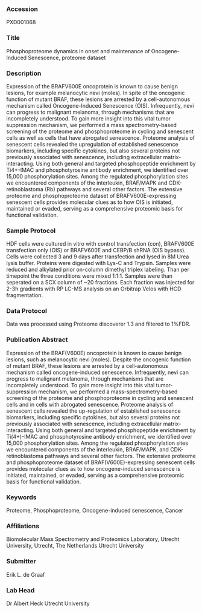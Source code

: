 ### Accession
PXD001068

### Title
Phosphoproteome dynamics in onset and maintenance of Oncogene-Induced Senescence, proteome dataset

### Description
Expression of the BRAFV600E oncoprotein is known to cause benign lesions, for example melanocytic nevi (moles). In spite of the oncogenic function of mutant BRAF, these lesions are arrested by a cell-autonomous mechanism called Oncogene-Induced Senescence (OIS). Infrequently, nevi can progress to malignant melanoma, through mechanisms that are incompletely understood. To gain more insight into this vital tumor suppression mechanism, we performed a mass spectrometry-based screening of the proteome and phosphoproteome in cycling and senescent cells as well as cells that have abrogated senescence. Proteome analysis of senescent cells revealed the upregulation of established senescence biomarkers, including specific cytokines, but also several proteins not previously associated with senescence, including extracellular matrix-interacting. Using both general and targeted phosphopeptide enrichment by Ti4+-IMAC and phosphotyrosine antibody enrichment, we identified over 15,000 phosphorylation sites. Among the regulated phosphorylation sites we encountered components of the interleukin, BRAF/MAPK and CDK-retinoblastoma (Rb) pathways and several other factors. The extensive proteome and phosphoproteome dataset of BRAFV600E-expressing senescent cells provides molecular clues as to how OIS is initiated, maintained or evaded, serving as a comprehensive proteomic basis for functional validation.

### Sample Protocol
HDF cells were cultured in vitro with control transfection (con), BRAFV600E transfection only (OIS) or BRAFV600E and CEBP/B shRNA (OIS bypass). Cells were collected 3 and 9 days after transfection and lysed in 8M Urea lysis buffer. Proteins were digested with Lys-C and Trypsin. Samples were reduced and alkylated prior on-column dimethyl triplex labeling. Than per timepoint the three conditions were mixed 1:1:1. Samples were than seperated on a SCX column of ~20 fractions. Each fraction was injected for 2-3h gradients with RP LC-MS analysis on an Orbitrap Velos with HCD fragmentation.

### Data Protocol
Data was processed using Proteome discoverer 1.3 and filtered to 1%FDR.

### Publication Abstract
Expression of the BRAF(V600E) oncoprotein is known to cause benign lesions, such as melanocytic nevi (moles). Despite the oncogenic function of mutant BRAF, these lesions are arrested by a cell-autonomous mechanism called oncogene-induced senescence. Infrequently, nevi can progress to malignant melanoma, through mechanisms that are incompletely understood. To gain more insight into this vital tumor-suppression mechanism, we performed a mass-spectrometry-based screening of the proteome and phosphoproteome in cycling and senescent cells and in cells with abrogated senescence. Proteome analysis of senescent cells revealed the up-regulation of established senescence biomarkers, including specific cytokines, but also several proteins not previously associated with senescence, including extracellular matrix-interacting. Using both general and targeted phosphopeptide enrichment by Ti(4+)-IMAC and phosphotyrosine antibody enrichment, we identified over 15,000 phosphorylation sites. Among the regulated phosphorylation sites we encountered components of the interleukin, BRAF/MAPK, and CDK-retinoblastoma pathways and several other factors. The extensive proteome and phosphoproteome dataset of BRAF(V600E)-expressing senescent cells provides molecular clues as to how oncogene-induced senescence is initiated, maintained, or evaded, serving as a comprehensive proteomic basis for functional validation.

### Keywords
Proteome, Phosphoproteome, Oncogene-induced senescence, Cancer

### Affiliations
Biomolecular Mass Spectrometry and Proteomics Laboratory, Utrecht University, Utrecht, The Netherlands
Utrecht University

### Submitter
Erik L. de Graaf

### Lab Head
Dr Albert Heck
Utrecht University


